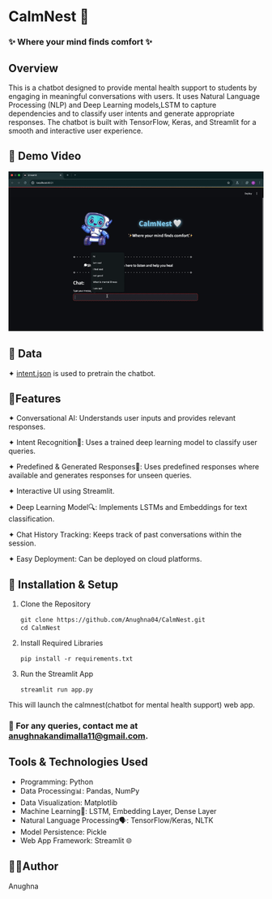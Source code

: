 #  **CalmNest 🤍** 
### ✨ Where your mind finds comfort ✨
## Overview 

This is a chatbot designed to provide mental health support to students by engaging in meaningful conversations with users. It uses Natural Language Processing (NLP) and Deep Learning models,LSTM to capture dependencies and to classify user intents and generate appropriate responses. The chatbot is built with TensorFlow, Keras, and Streamlit for a smooth and interactive user experience.

## 🎥 Demo Video
![Demo GIF](demo.gif)


## 📂 Data

✦ [intent.json](intent.json) is used to pretrain the chatbot.

## 📌Features

✦ Conversational AI: Understands user inputs and provides relevant responses.

✦ Intent Recognition🎯: Uses a trained deep learning model to classify user queries.

✦ Predefined & Generated Responses📝: Uses predefined responses where available and generates responses for unseen queries.

✦ Interactive UI using Streamlit.

✦ Deep Learning Model🔍: Implements LSTMs and Embeddings for text classification.

✦ Chat History Tracking: Keeps track of past conversations within the session.

✦ Easy Deployment: Can be deployed on cloud platforms.
      
## 🔧 Installation & Setup

1. Clone the Repository

       git clone https://github.com/Anughna04/CalmNest.git
       cd CalmNest

2. Install Required Libraries

       pip install -r requirements.txt

3. Run the Streamlit App

       streamlit run app.py

This will launch the calmnest(chatbot for mental health support) web app.

### 📧 For any queries, contact me at [anughnakandimalla11@gmail.com](anughnakandimalla11@gmail.com).

## Tools & Technologies Used
-  Programming: Python
-  Data Processing📊: Pandas, NumPy
-  Data Visualization: Matplotlib
-  Machine Learning🤖: LSTM, Embedding Layer, Dense Layer
-  Natural Language Processing🗣️: TensorFlow/Keras, NLTK
-  Model Persistence: Pickle
-  Web App Framework: Streamlit 🌐


## 👩‍💻Author

Anughna
